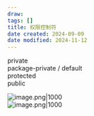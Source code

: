```yaml
---
draw:
tags: []
title: 权限控制符
date created: 2024-09-09
date modified: 2024-11-12
---
```


private  
package-private / default  
protected  
public

![image.png|1000](https://imagehosting4picgo.oss-cn-beijing.aliyuncs.com/imagehosting/fix-dir%2Fpicgo%2Fpicgo-clipboard-images%2F2024%2F09%2F09%2F14-53-18-5e0bab088a72fa7b0b27cd14ba69093c-202409091453802-5972f5.png)  
![image.png|1000](https://imagehosting4picgo.oss-cn-beijing.aliyuncs.com/imagehosting/fix-dir%2Fpicgo%2Fpicgo-clipboard-images%2F2024%2F09%2F20%2F19-22-23-5fc2dc84e8d2dd35b2ad5d69a24f270a-202409201922676-ab433b.png)
